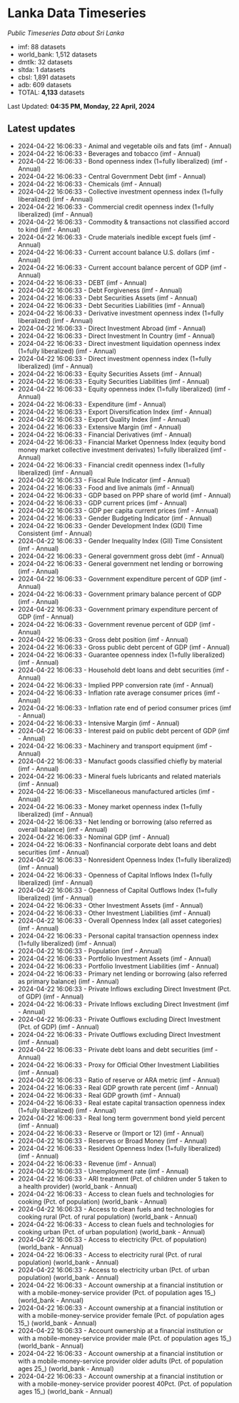 # Lanka Data Timeseries
*Public Timeseries Data about Sri Lanka*

* imf: 88 datasets
* world_bank: 1,512 datasets
* dmtlk: 32 datasets
* sltda: 1 datasets
* cbsl: 1,891 datasets
* adb: 609 datasets
* TOTAL: **4,133** datasets

Last Updated: **04:35 PM, Monday, 22 April, 2024**

## Latest updates

* 2024-04-22 16:06:33 - Animal and vegetable oils and fats (imf - Annual)
* 2024-04-22 16:06:33 - Beverages and tobacco (imf - Annual)
* 2024-04-22 16:06:33 - Bond openness index (1=fully liberalized) (imf - Annual)
* 2024-04-22 16:06:33 - Central Government Debt (imf - Annual)
* 2024-04-22 16:06:33 - Chemicals (imf - Annual)
* 2024-04-22 16:06:33 - Collective investment openness index (1=fully liberalized) (imf - Annual)
* 2024-04-22 16:06:33 - Commercial credit openness index (1=fully liberalized) (imf - Annual)
* 2024-04-22 16:06:33 - Commodity & transactions not classified accord to kind (imf - Annual)
* 2024-04-22 16:06:33 - Crude materials inedible except fuels (imf - Annual)
* 2024-04-22 16:06:33 - Current account balance U.S. dollars (imf - Annual)
* 2024-04-22 16:06:33 - Current account balance percent of GDP (imf - Annual)
* 2024-04-22 16:06:33 - DEBT (imf - Annual)
* 2024-04-22 16:06:33 - Debt Forgiveness (imf - Annual)
* 2024-04-22 16:06:33 - Debt Securities Assets (imf - Annual)
* 2024-04-22 16:06:33 - Debt Securities Liabilities (imf - Annual)
* 2024-04-22 16:06:33 - Derivative investment openness index (1=fully liberalized) (imf - Annual)
* 2024-04-22 16:06:33 - Direct Investment Abroad (imf - Annual)
* 2024-04-22 16:06:33 - Direct Investment In Country (imf - Annual)
* 2024-04-22 16:06:33 - Direct investment liquidation openness index (1=fully liberalized) (imf - Annual)
* 2024-04-22 16:06:33 - Direct investment openness index (1=fully liberalized) (imf - Annual)
* 2024-04-22 16:06:33 - Equity Securities Assets (imf - Annual)
* 2024-04-22 16:06:33 - Equity Securities Liabilities (imf - Annual)
* 2024-04-22 16:06:33 - Equity openness index (1=fully liberalized) (imf - Annual)
* 2024-04-22 16:06:33 - Expenditure (imf - Annual)
* 2024-04-22 16:06:33 - Export Diversification Index (imf - Annual)
* 2024-04-22 16:06:33 - Export Quality Index (imf - Annual)
* 2024-04-22 16:06:33 - Extensive Margin (imf - Annual)
* 2024-04-22 16:06:33 - Financial Derivatives (imf - Annual)
* 2024-04-22 16:06:33 - Financial Market Openness Index (equity bond money market collective investment derivates) 1=fully liberalized (imf - Annual)
* 2024-04-22 16:06:33 - Financial credit openness index (1=fully liberalized) (imf - Annual)
* 2024-04-22 16:06:33 - Fiscal Rule Indicator (imf - Annual)
* 2024-04-22 16:06:33 - Food and live animals (imf - Annual)
* 2024-04-22 16:06:33 - GDP based on PPP share of world (imf - Annual)
* 2024-04-22 16:06:33 - GDP current prices (imf - Annual)
* 2024-04-22 16:06:33 - GDP per capita current prices (imf - Annual)
* 2024-04-22 16:06:33 - Gender Budgeting Indicator (imf - Annual)
* 2024-04-22 16:06:33 - Gender Development Index (GDI) Time Consistent (imf - Annual)
* 2024-04-22 16:06:33 - Gender Inequality Index (GII) Time Consistent (imf - Annual)
* 2024-04-22 16:06:33 - General government gross debt (imf - Annual)
* 2024-04-22 16:06:33 - General government net lending or borrowing (imf - Annual)
* 2024-04-22 16:06:33 - Government expenditure percent of GDP (imf - Annual)
* 2024-04-22 16:06:33 - Government primary balance percent of GDP (imf - Annual)
* 2024-04-22 16:06:33 - Government primary expenditure percent of GDP (imf - Annual)
* 2024-04-22 16:06:33 - Government revenue percent of GDP (imf - Annual)
* 2024-04-22 16:06:33 - Gross debt position (imf - Annual)
* 2024-04-22 16:06:33 - Gross public debt percent of GDP (imf - Annual)
* 2024-04-22 16:06:33 - Guarantee openness index (1=fully liberalized) (imf - Annual)
* 2024-04-22 16:06:33 - Household debt loans and debt securities (imf - Annual)
* 2024-04-22 16:06:33 - Implied PPP conversion rate (imf - Annual)
* 2024-04-22 16:06:33 - Inflation rate average consumer prices (imf - Annual)
* 2024-04-22 16:06:33 - Inflation rate end of period consumer prices (imf - Annual)
* 2024-04-22 16:06:33 - Intensive Margin (imf - Annual)
* 2024-04-22 16:06:33 - Interest paid on public debt percent of GDP (imf - Annual)
* 2024-04-22 16:06:33 - Machinery and transport equipment (imf - Annual)
* 2024-04-22 16:06:33 - Manufact goods classified chiefly by material (imf - Annual)
* 2024-04-22 16:06:33 - Mineral fuels lubricants and related materials (imf - Annual)
* 2024-04-22 16:06:33 - Miscellaneous manufactured articles (imf - Annual)
* 2024-04-22 16:06:33 - Money market openness index (1=fully liberalized) (imf - Annual)
* 2024-04-22 16:06:33 - Net lending or borrowing (also referred as overall balance) (imf - Annual)
* 2024-04-22 16:06:33 - Nominal GDP (imf - Annual)
* 2024-04-22 16:06:33 - Nonfinancial corporate debt loans and debt securities (imf - Annual)
* 2024-04-22 16:06:33 - Nonresident Openness Index (1=fully liberalized) (imf - Annual)
* 2024-04-22 16:06:33 - Openness of Capital Inflows Index (1=fully liberalized) (imf - Annual)
* 2024-04-22 16:06:33 - Openness of Capital Outflows Index (1=fully liberalized) (imf - Annual)
* 2024-04-22 16:06:33 - Other Investment Assets (imf - Annual)
* 2024-04-22 16:06:33 - Other Investment Liabilities (imf - Annual)
* 2024-04-22 16:06:33 - Overall Openness Index (all asset categories) (imf - Annual)
* 2024-04-22 16:06:33 - Personal capital transaction openness index (1=fully liberalized) (imf - Annual)
* 2024-04-22 16:06:33 - Population (imf - Annual)
* 2024-04-22 16:06:33 - Portfolio Investment Assets (imf - Annual)
* 2024-04-22 16:06:33 - Portfolio Investment Liabilities (imf - Annual)
* 2024-04-22 16:06:33 - Primary net lending or borrowing (also referred as primary balance) (imf - Annual)
* 2024-04-22 16:06:33 - Private Inflows excluding Direct Investment (Pct. of GDP) (imf - Annual)
* 2024-04-22 16:06:33 - Private Inflows excluding Direct Investment (imf - Annual)
* 2024-04-22 16:06:33 - Private Outflows excluding Direct Investment (Pct. of GDP) (imf - Annual)
* 2024-04-22 16:06:33 - Private Outflows excluding Direct Investment (imf - Annual)
* 2024-04-22 16:06:33 - Private debt loans and debt securities (imf - Annual)
* 2024-04-22 16:06:33 - Proxy for Official Other Investment Liabilities (imf - Annual)
* 2024-04-22 16:06:33 - Ratio of reserve or ARA metric (imf - Annual)
* 2024-04-22 16:06:33 - Real GDP growth rate percent (imf - Annual)
* 2024-04-22 16:06:33 - Real GDP growth (imf - Annual)
* 2024-04-22 16:06:33 - Real estate capital transaction openness index (1=fully liberalized) (imf - Annual)
* 2024-04-22 16:06:33 - Real long term government bond yield percent (imf - Annual)
* 2024-04-22 16:06:33 - Reserve or (Import or 12) (imf - Annual)
* 2024-04-22 16:06:33 - Reserves or Broad Money (imf - Annual)
* 2024-04-22 16:06:33 - Resident Openness Index (1=fully liberalized) (imf - Annual)
* 2024-04-22 16:06:33 - Revenue (imf - Annual)
* 2024-04-22 16:06:33 - Unemployment rate (imf - Annual)
* 2024-04-22 16:06:33 - ARI treatment (Pct. of children under 5 taken to a health provider) (world_bank - Annual)
* 2024-04-22 16:06:33 - Access to clean fuels and technologies for cooking (Pct. of population) (world_bank - Annual)
* 2024-04-22 16:06:33 - Access to clean fuels and technologies for cooking rural (Pct. of rural population) (world_bank - Annual)
* 2024-04-22 16:06:33 - Access to clean fuels and technologies for cooking urban (Pct. of urban population) (world_bank - Annual)
* 2024-04-22 16:06:33 - Access to electricity (Pct. of population) (world_bank - Annual)
* 2024-04-22 16:06:33 - Access to electricity rural (Pct. of rural population) (world_bank - Annual)
* 2024-04-22 16:06:33 - Access to electricity urban (Pct. of urban population) (world_bank - Annual)
* 2024-04-22 16:06:33 - Account ownership at a financial institution or with a mobile-money-service provider (Pct. of population ages 15_) (world_bank - Annual)
* 2024-04-22 16:06:33 - Account ownership at a financial institution or with a mobile-money-service provider female (Pct. of population ages 15_) (world_bank - Annual)
* 2024-04-22 16:06:33 - Account ownership at a financial institution or with a mobile-money-service provider male (Pct. of population ages 15_) (world_bank - Annual)
* 2024-04-22 16:06:33 - Account ownership at a financial institution or with a mobile-money-service provider older adults (Pct. of population ages 25_) (world_bank - Annual)
* 2024-04-22 16:06:33 - Account ownership at a financial institution or with a mobile-money-service provider poorest 40Pct. (Pct. of population ages 15_) (world_bank - Annual)